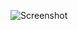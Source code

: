 ![Screenshot](https://raw.githubusercontent.com/Cryakl/Ultimate-RAT-Collection/refs/heads/main/WiRat/Screenshot.png)
